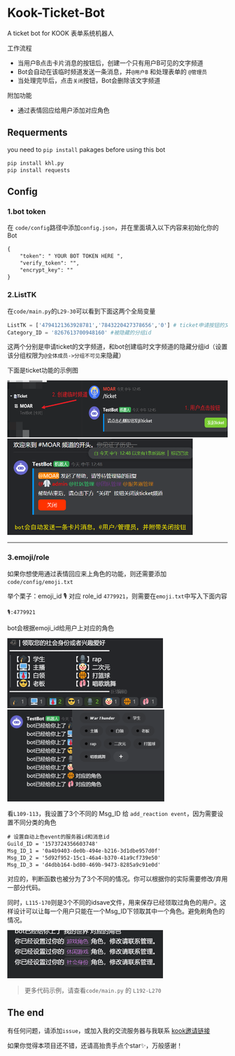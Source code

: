 # Kook-Ticket-Bot
A ticket bot for KOOK  表单系统机器人

工作流程
* 当用户B点击卡片消息的按钮后，创建一个只有用户B可见的文字频道
* Bot会自动在该临时频道发送一条消息，并`@用户B` 和处理表单的 `@管理员`
* 当处理完毕后，点击`关闭`按钮，Bot会删除该文字频道

附加功能
* 通过表情回应给用户添加对应角色

## Requerments
you need to `pip install` pakages before using this bot
```
pip install khl.py
pip install requests
```

## Config
### 1.bot token
在 `code/config`路径中添加`config.json`，并在里面填入以下内容来初始化你的Bot
```
{
    "token": " YOUR BOT TOKEN HERE ",
    "verify_token": "",
    "encrypt_key": ""
}
```
### 2.ListTK
在`code/main.py`的`L29-30`可以看到下面这两个全局变量
```python
ListTK = ['4794121363928781','7843220427378656','0'] # ticket申请按钮的文字频道id
Category_ID = '8267613700948160' #被隐藏的分组id 
```
这两个分别是申请ticket的文字频道，和bot创建临时文字频道的隐藏分组id（设置该分组权限为`@全体成员->分组不可见`来隐藏）

下面是ticket功能的示例图

<img src="./screenshots/tk1.png" wight="300px" height="130px">

<img src="./screenshots/tk2.png" wight="350px" height="220px">

----

### 3.emoji/role
如果你想使用通过表情回应来上角色的功能，则还需要添加 `code/config/emoji.txt`

举个栗子：emoji_id 🎙 对应 role_id `4779921`，则需要在`emoji.txt`中写入下面内容
```
🎙:4779921
```
bot会根据emoji_id给用户上对应的角色

<img src="./screenshots/role2.png" wight="250px" height="160px">

<img src="./screenshots/role1.png" wight="350px" height="210px">

看`L109-113`，我设置了3个不同的 Msg_ID 给 `add_reaction event`，因为需要设置不同分类的角色
```
# 设置自动上色event的服务器id和消息id
Guild_ID = '1573724356603748'
Msg_ID_1 = '0a4b9403-de0b-494e-b216-3d1dbe957d0f'
Msg_ID_2 = '5d92f952-15c1-46a4-b370-41a9cf739e50'
Msg_ID_3 = 'd4dbb164-bd80-469b-9473-8285a9c91e0d'
```
对应的，判断函数也被分为了3个不同的情况。你可以根据你的实际需要修改/弃用一部分代码。

同时，`L115-170`则是3个不同的idsave文件，用来保存已经领取过角色的用户。这样设计可以让每一个用户只能在一个Msg_ID下领取其中一个角色。避免刷角色的情况。

<img src="./screenshots/role3.png" wight="200px" height="110px">

>更多代码示例，请查看`code/main.py` 的 `L192-L270`

## The end
有任何问题，请添加`issue`，或加入我的交流服务器与我联系 [kook邀请链接](https://kook.top/gpbTwZ)

如果你觉得本项目还不错，还请高抬贵手点个star✨，万般感谢！

